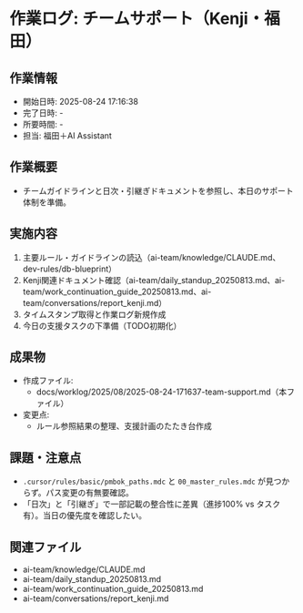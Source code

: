 # 作業ログ: チームサポート（Kenji・福田）

## 作業情報
- 開始日時: 2025-08-24 17:16:38
- 完了日時: -
- 所要時間: -
- 担当: 福田＋AI Assistant

## 作業概要
- チームガイドラインと日次・引継ぎドキュメントを参照し、本日のサポート体制を準備。

## 実施内容
1. 主要ルール・ガイドラインの読込（ai-team/knowledge/CLAUDE.md、dev-rules/db-blueprint）
2. Kenji関連ドキュメント確認（ai-team/daily_standup_20250813.md、ai-team/work_continuation_guide_20250813.md、ai-team/conversations/report_kenji.md）
3. タイムスタンプ取得と作業ログ新規作成
4. 今日の支援タスクの下準備（TODO初期化）

## 成果物
- 作成ファイル:
  - docs/worklog/2025/08/2025-08-24-171637-team-support.md（本ファイル）
- 変更点:
  - ルール参照結果の整理、支援計画のたたき台作成

## 課題・注意点
- `.cursor/rules/basic/pmbok_paths.mdc` と `00_master_rules.mdc` が見つからず。パス変更の有無要確認。
- 「日次」と「引継ぎ」で一部記載の整合性に差異（進捗100% vs タスク有）。当日の優先度を確認したい。

## 関連ファイル
- ai-team/knowledge/CLAUDE.md
- ai-team/daily_standup_20250813.md
- ai-team/work_continuation_guide_20250813.md
- ai-team/conversations/report_kenji.md

